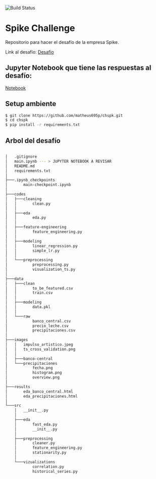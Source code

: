![Build Status](https://www.repostatus.org/badges/latest/concept.svg)

# Spike Challenge

Repositorio para hacer el desafío de la empresa Spike.

Link al desafío:
[Desafio](https://github.com/matheus695p/chspk/blob/master/documents/Spike_Challenge_precios.pdf)


## Jupyter Notebook que tiene las respuestas al desafío:

[Notebook](https://github.com/matheus695p/chspk/blob/master/main.ipynb)

## Setup ambiente

```sh
$ git clone https://github.com/matheus695p/chspk.git
$ cd chspk
$ pip install -r requirements.txt
```

## Arbol del desafío

```sh

│   .gitignore
│   main.ipynb --- > JUPYTER NOTEBOOK A REVISAR
│   README.md
│   requirements.txt
│
├───.ipynb_checkpoints
│       main-checkpoint.ipynb
│
├───codes
│   ├───cleaning
│   │       clean.py
│   │
│   ├───eda
│   │       eda.py
│   │
│   ├───feature-engineering
│   │       feature_engineering.py
│   │
│   ├───modeling
│   │       linear_regression.py
│   │       simple_lr.py
│   │
│   └───preprocessing
│           preprocessing.py
│           visualization_ts.py
│
├───data
│   ├───clean
│   │       to_be_featured.csv
│   │       train.csv
│   │
│   ├───modeling
│   │       data.pkl
│   │
│   └───raw
│           banco_central.csv
│           precio_leche.csv
│           precipitaciones.csv
│
├───images
│   │   impulso_artistico.jpeg
│   │   ts_cross_validation.png
│   │
│   ├───banco-central
│   └───precipitaciones
│           fecha.png
│           histogram.png
│           overview.png
│
├───results
│       eda_banco_central.html
│       eda_precipitaciones.html
│
└───src
    │   __init__.py
    │
    ├───eda
    │       fast_eda.py
    │       __init__.py
    │
    ├───preprocessing
    │       cleaner.py
    │       feature_engineering.py
    │       stationarity.py
    │
    └───vizualizations
            correlation.py
            historical_series.py
```
